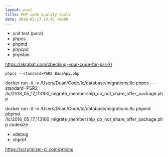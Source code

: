 ```yaml
---
layout: post
title: PHP code quality tools
date: 2018-05-17 14:45 +0000
---
```


* unit test (para)
* phpcs
* phpmd
* phpcpd
* phpstan

https://akrabat.com/checking-your-code-for-psr-2/

`phpcs --standard=PSR2 BaseApi.php`

docker run -it -v /Users/Duan/Code/lc/database/migrations:/lc phpcs --standard=PSR2 /lc/2018_05_17_113100_migrate_membership_do_not_share_offer_package.php



docker run -it -v /Users/Duan/Code/lc/database/migrations:/lc phpmd phpmd /lc/2018_05_17_113100_migrate_membership_do_not_share_offer_package.php codesize


* xdebug
* xhprof

https://scrutinizer-ci.com/pricing